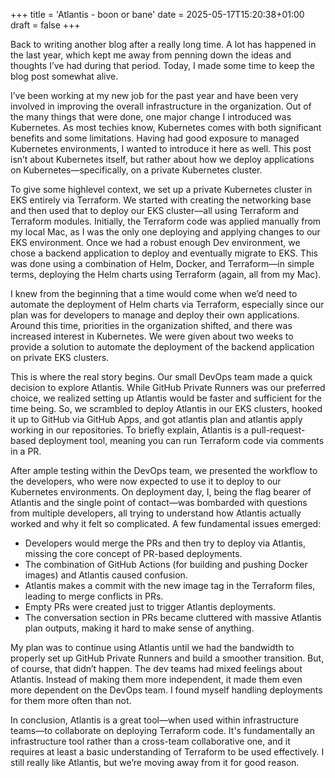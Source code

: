 +++
title = 'Atlantis - boon or bane'
date = 2025-05-17T15:20:38+01:00
draft = false
+++

Back to writing another blog after a really long time. A lot has happened in the last year, which kept me away from penning down the ideas and thoughts I’ve had during that period. Today, I made some time to keep the blog post somewhat alive.

I’ve been working at my new job for the past year and have been very involved in improving the overall infrastructure in the organization. Out of the many things that were done, one major change I introduced was Kubernetes. As most techies know, Kubernetes comes with both significant benefits and some limitations. Having had good exposure to managed Kubernetes environments, I wanted to introduce it here as well. This post isn’t about Kubernetes itself, but rather about how we deploy applications on Kubernetes—specifically, on a private Kubernetes cluster.

To give some highlevel context, we set up a private Kubernetes cluster in EKS entirely via Terraform. We started with creating the networking base and then used that to deploy our EKS cluster—all using Terraform and Terraform modules. Initially, the Terraform code was applied manually from my local Mac, as I was the only one deploying and applying changes to our EKS environment. Once we had a robust enough Dev environment, we chose a backend application to deploy and eventually migrate to EKS. This was done using a combination of Helm, Docker, and Terraform—in simple terms, deploying the Helm charts using Terraform (again, all from my Mac).

I knew from the beginning that a time would come when we’d need to automate the deployment of Helm charts via Terraform, especially since our plan was for developers to manage and deploy their own applications. Around this time, priorities in the organization shifted, and there was increased interest in Kubernetes. We were given about two weeks to provide a solution to automate the deployment of the backend application on private EKS clusters.

This is where the real story begins. Our small DevOps team made a quick decision to explore Atlantis. While GitHub Private Runners was our preferred choice, we realized setting up Atlantis would be faster and sufficient for the time being. So, we scrambled to deploy Atlantis in our EKS clusters, hooked it up to GitHub via GitHub Apps, and got atlantis plan and atlantis apply working in our repositories. To briefly explain, Atlantis is a pull-request-based deployment tool, meaning you can run Terraform code via comments in a PR.

After ample testing within the DevOps team, we presented the workflow to the developers, who were now expected to use it to deploy to our Kubernetes environments. On deployment day, I, being the flag bearer of Atlantis and the single point of contact—was bombarded with questions from multiple developers, all trying to understand how Atlantis actually worked and why it felt so complicated. A few fundamental issues emerged:

- Developers would merge the PRs and then try to deploy via Atlantis, missing the core concept of PR-based deployments.
- The combination of GitHub Actions (for building and pushing Docker images) and Atlantis caused confusion.
- Atlantis makes a commit with the new image tag in the Terraform files, leading to merge conflicts in PRs.
- Empty PRs were created just to trigger Atlantis deployments.
- The conversation section in PRs became cluttered with massive Atlantis plan outputs, making it hard to make sense of anything.

My plan was to continue using Atlantis until we had the bandwidth to properly set up GitHub Private Runners and build a smoother transition. But, of course, that didn’t happen. The dev teams had mixed feelings about Atlantis. Instead of making them more independent, it made them even more dependent on the DevOps team. I found myself handling deployments for them more often than not.

In conclusion, Atlantis is a great tool—when used within infrastructure teams—to collaborate on deploying Terraform code. It's fundamentally an infrastructure tool rather than a cross-team collaborative one, and it requires at least a basic understanding of Terraform to be used effectively. I still really like Atlantis, but we’re moving away from it for good reason.
